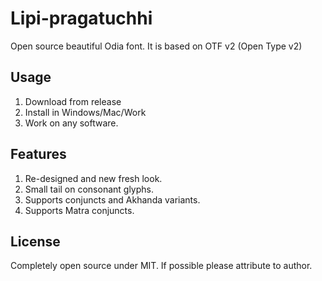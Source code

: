 # Lipi-pragatuchhi
Open source beautiful Odia font.
It is based on OTF v2 (Open Type v2)

## Usage
1. Download from release
2. Install in Windows/Mac/Work
3. Work on any software.

## Features
1. Re-designed and new fresh look.
2. Small tail on consonant glyphs.
3. Supports conjuncts and Akhanda variants. 
4. Supports Matra conjuncts.

## License 
Completely open source under MIT. If possible please attribute to author. 




